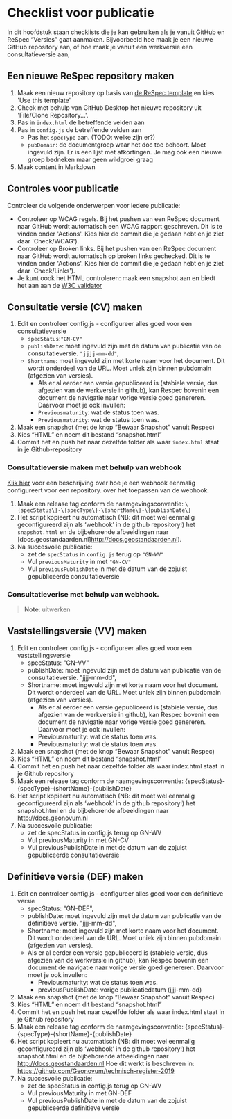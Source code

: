 # Checklist voor publicatie

In dit hoofdstuk staan checklists die je kan gebruiken als je vanuit GitHub en ReSpec “Versies” gaat aanmaken. Bijvoorbeeld hoe maak je een nieuwe GitHub repository aan, of hoe maak je vanuit een werkversie een consultatieversie aan,

## Een nieuwe ReSpec repository maken

1. Maak een nieuw repository op basis van [de ReSpec template](https://github.com/Geonovum/NL-ReSpec-GN-template) en kies 'Use this template'
2. Check met behulp van GitHub Desktop het nieuwe repository uit 'File/Clone Repository...'.
3. Pas in `index.html` de betreffende velden aan
4. Pas in `config.js` de betreffende velden aan
    - Pas het `specType` aan. (TODO: welke zijn er?)
    - `pubDomain`: de documentgroep waar het doc toe behoort. Moet ingevuld zijn. Er is een lijst met afkortingen. Je mag ook een nieuwe groep bedneken maar geen wildgroei graag
5. Maak content in Markdown

## Controles voor publicatie

Controleer de volgende onderwerpen voor iedere publicatie:

- Controleer op WCAG regels. Bij het pushen van een ReSpec document naar GitHub wordt automatisch een WCAG rapport geschreven. Dit is te vinden onder 'Actions'. Kies hier de commit die je gedaan hebt en je ziet daar 'Check/WCAG').
- Controleer op Broken links. Bij het pushen van een ReSpec document naar GitHub wordt automatisch op broken links gechecked. Dit is te vinden onder 'Actions'. Kies hier de commit die je gedaan hebt en je ziet daar 'Check/Links').
- Je kunt oook het HTML controleren: maak een snapshot aan en biedt het aan aan de [W3C validator](https://validator.w3.org)

## Consultatie versie (CV) maken

1. Edit en controleer config.js - configureer alles goed voor een consultatieversie
    - `specStatus`:`"GN-CV"`
    - `publishDate`: moet ingevuld zijn met de datum van publicatie van de consultatieversie. `"jjjj-mm-dd"`,
    - `Shortname`: moet ingevuld zijn met korte naam voor het document. Dit wordt onderdeel van de URL. Moet uniek zijn binnen pubdomain (afgezien van versies).
        -  Als er al eerder een versie gepubliceerd is (stabiele versie, dus afgezien van de werkversie in github), kan Respec bovenin een document de navigatie naar vorige versie goed genereren. Daarvoor moet je ook invullen:
        - `Previousmaturity`: wat de status toen was.
        - `Previousmaturity`: wat de status toen was.
1. Maak een snapshot (met de knop “Bewaar Snapshot” vanuit Respec)
1. Kies “HTML” en noem dit bestand “snapshot.html”
1. Commit het en push het naar dezelfde folder als waar `index.html` staat in je Github-repository

### Consultatieversie maken met behulp van webhook

[Klik hier](/Publiceren/) voor een beschrijving over hoe je een webhook eenmalig configureert voor een repository. over het toepassen van de webhook.

1.  Maak een release tag conform de naamgevingsconventie: `\{specStatus\}-\{specType\}-\{shortName\}-\{publishDate\}`
1. Het script kopieert nu automatisch (NB: dit moet wel eenmalig geconfigureerd zijn als ‘webhook’ in de github repository!) het `snapshot.html` en de bijbehorende afbeeldingen naar [docs.geostandaarden.nl]http://docs.geostandaarden.nl).
1. Na succesvolle publicatie: 	
    - zet de `specStatus` in `config.js` terug op `"GN-WV"`
    - Vul `previousMaturity` in met `"GN-CV"`
    - Vul `previousPublishDate` in met de datum van de zojuist gepubliceerde consultatieversie


### Consultatieverise met behulp van webhook.

> **Note**: uitwerken

## Vaststellingsversie (VV) maken

1. Edit en controleer config.js - configureer alles goed voor een vaststellingsversie
    - specStatus: "GN-VV"
    - publishDate: moet ingevuld zijn met de datum van publicatie van de consultatieversie. "jjjj-mm-dd",
    - Shortname: moet ingevuld zijn met korte naam voor het document. Dit wordt onderdeel van de URL. Moet uniek zijn binnen pubdomain (afgezien van versies).
        -  Als er al eerder een versie gepubliceerd is (stabiele versie, dus afgezien van de werkversie in github), kan Respec bovenin een document de navigatie naar vorige versie goed genereren. Daarvoor moet je ook invullen:
        - Previousmaturity: wat de status toen was.
        - Previousmaturity: wat de status toen was.
2. Maak een snapshot (met de knop “Bewaar Snapshot” vanuit Respec)
3. Kies “HTML” en noem dit bestand “snapshot.html”
4. Commit het en push het naar dezelfde folder als waar index.html staat in je Github repository
5.  Maak een release tag conform de naamgevingsconventie: \{specStatus\}-\{specType\}-\{shortName\}-\{publishDate\}
6. Het script kopieert nu automatisch (NB: dit moet wel eenmalig geconfigureerd zijn als ‘webhook’ in de github repository!) het snapshot.html en de bijbehorende afbeeldingen naar http://docs.geonovum.nl
7. Na succesvolle publicatie: 	
    - zet de specStatus in config.js terug op GN-WV
    - Vul previousMaturity in met GN-CV
    - Vul previousPublishDate in met de datum van de zojuist gepubliceerde consultatieversie


## Definitieve versie (DEF) maken

1. Edit en controleer config.js - configureer alles goed voor een definitieve versie
    - specStatus: "GN-DEF",
    - publishDate: moet ingevuld zijn met de datum van publicatie van de definitieve versie. "jjjj-mm-dd",
    - Shortname: moet ingevuld zijn met korte naam voor het document. Dit wordt onderdeel van de URL. Moet uniek zijn binnen pubdomain (afgezien van versies).
    - Als er al eerder een versie gepubliceerd is (stabiele versie, dus afgezien van de werkversie in github), kan Respec bovenin een document de navigatie naar vorige versie goed genereren. Daarvoor moet je ook invullen:
        - Previousmaturity: wat de status toen was.
        - previousPublishDate: vorige publicatiedatum (jjjj-mm-dd)
2. Maak een snapshot (met de knop “Bewaar Snapshot” vanuit Respec)
3. Kies “HTML” en noem dit bestand “snapshot.html”
4. Commit het en push het naar dezelfde folder als waar index.html staat in je Github repository
6. Maak een release tag conform de naamgevingsconventie: {specStatus}-{specType}-{shortName}-{publishDate}
7. Het script kopieert nu automatisch (NB: dit moet wel eenmalig geconfigureerd zijn als ‘webhook’ in de github repository!) het snapshot.html en de bijbehorende afbeeldingen naar http://docs.geostandaarden.nl Hoe dit werkt is beschreven in: https://github.com/Geonovum/technisch-register-2019
8. Na succesvolle publicatie:
    - zet de specStatus in config.js terug op GN-WV
    - Vul previousMaturity in met GN-DEF
    - Vul previousPublishDate in met de datum van de zojuist gepubliceerde definitieve versie